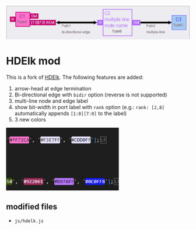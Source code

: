 
![banner](images/banner_2.png)

# HDElk mod

This is a fork of [HDElk](https://github.com/davidthings/hdelk).
The following features are added:

1. arrow-head at edge termination
2. Bi-directional edge with `bidir` option (reverse is not supported)
3. multi-line node and edge label
4. show bit-width in port label with `rank` option (e.g.: `rank: [2,8]` automatically appends `[1:0][7:0]` to the label)
5. 3 new colors

![new colors](images/new_colors.png)

## modified files

* `js/hdelk.js`
